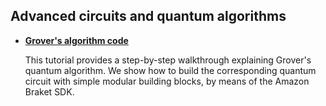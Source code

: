 ## <a name="advanced">Advanced circuits and quantum algorithms</a>

  * [**Grover's algorithm code**](https://github.com/Qubitsey/QuantumAlgorithms/blob/main/Grover.ipynb)

    This tutorial provides a step-by-step walkthrough explaining Grover's quantum algorithm. We show how to build the corresponding quantum circuit with simple modular building blocks, by means of the Amazon Braket SDK.
